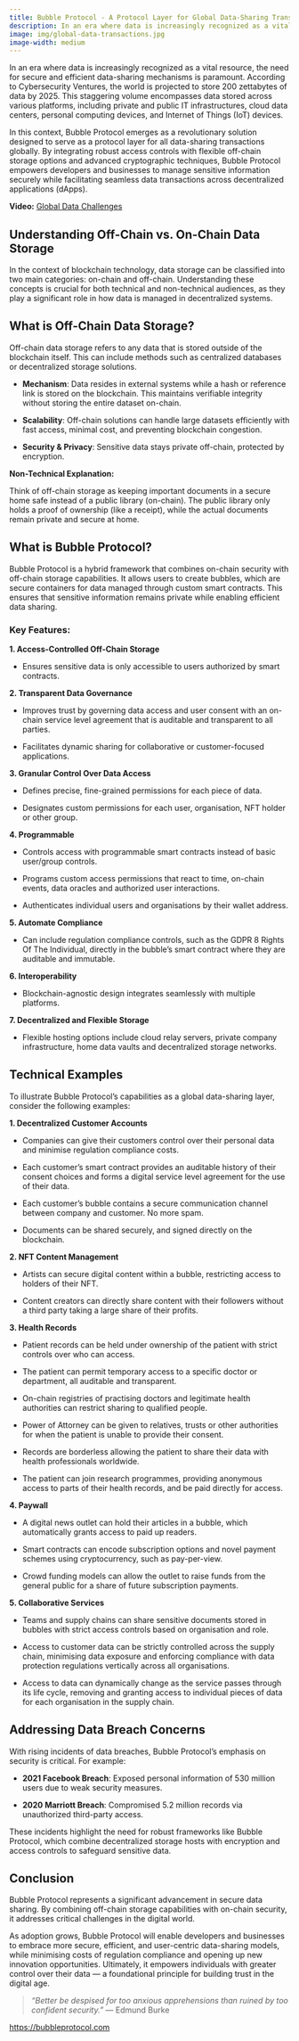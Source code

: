 ```yaml
---
title: Bubble Protocol - A Protocol Layer for Global Data-Sharing Transactions
description: In an era where data is increasingly recognized as a vital resource, the need for secure and efficient data-sharing mechanisms is paramount. Introducing Bubble Protocol - a revolutionary solution designed to serve as a protocol layer for all data-sharing transactions globally.
image: img/global-data-transactions.jpg
image-width: medium
---
```


In an era where data is increasingly recognized as a vital resource, the need for secure and efficient data-sharing mechanisms is paramount. According to Cybersecurity Ventures, the world is projected to store 200 zettabytes of data by 2025. This staggering volume encompasses data stored across various platforms, including private and public IT infrastructures, cloud data centers, personal computing devices, and Internet of Things (IoT) devices.

In this context, Bubble Protocol emerges as a revolutionary solution designed to serve as a protocol layer for all data-sharing transactions globally. By integrating robust access controls with flexible off-chain storage options and advanced cryptographic techniques, Bubble Protocol empowers developers and businesses to manage sensitive information securely while facilitating seamless data transactions across decentralized applications (dApps).

**Video:** [Global Data Challenges](https://www.youtube.com/watch?v=yM_oPrQHeqU)

## Understanding Off-Chain vs. On-Chain Data Storage

In the context of blockchain technology, data storage can be classified into two main categories: on-chain and off-chain. Understanding these concepts is crucial for both technical and non-technical audiences, as they play a significant role in how data is managed in decentralized systems.

## What is Off-Chain Data Storage?

Off-chain data storage refers to any data that is stored outside of the blockchain itself. This can include methods such as centralized databases or decentralized storage solutions.

- **Mechanism**: Data resides in external systems while a hash or reference link is stored on the blockchain. This maintains verifiable integrity without storing the entire dataset on-chain.

- **Scalability**: Off-chain solutions can handle large datasets efficiently with fast access, minimal cost, and preventing blockchain congestion.

- **Security & Privacy**: Sensitive data stays private off-chain, protected by encryption.

**Non-Technical Explanation:**

Think of off-chain storage as keeping important documents in a secure home safe instead of a public library (on-chain). The public library only holds a proof of ownership (like a receipt), while the actual documents remain private and secure at home.

## What is Bubble Protocol?

Bubble Protocol is a hybrid framework that combines on-chain security with off-chain storage capabilities. It allows users to create bubbles, which are secure containers for data managed through custom smart contracts. This ensures that sensitive information remains private while enabling efficient data sharing.

### Key Features:

**1. Access-Controlled Off-Chain Storage**

- Ensures sensitive data is only accessible to users authorized by smart contracts.

**2. Transparent Data Governance**

- Improves trust by governing data access and user consent with an on-chain service level agreement that is auditable and transparent to all parties.

- Facilitates dynamic sharing for collaborative or customer-focused applications.

**3. Granular Control Over Data Access**

- Defines precise, fine-grained permissions for each piece of data.

- Designates custom permissions for each user, organisation, NFT holder or other group.

**4. Programmable**

- Controls access with programmable smart contracts instead of basic user/group controls.

- Programs custom access permissions that react to time, on-chain events, data oracles and authorized user interactions.

- Authenticates individual users and organisations by their wallet address.

**5. Automate Compliance**

- Can include regulation compliance controls, such as the GDPR 8 Rights Of The Individual, directly in the bubble’s smart contract where they are auditable and immutable.

**6. Interoperability**

- Blockchain-agnostic design integrates seamlessly with multiple platforms.

**7. Decentralized and Flexible Storage**

- Flexible hosting options include cloud relay servers, private company infrastructure, home data vaults and decentralized storage networks.

## Technical Examples

To illustrate Bubble Protocol’s capabilities as a global data-sharing layer, consider the following examples:

**1. Decentralized Customer Accounts**

- Companies can give their customers control over their personal data and minimise regulation compliance costs.

- Each customer’s smart contract provides an auditable history of their consent choices and forms a digital service level agreement for the use of their data.

- Each customer’s bubble contains a secure communication channel between company and customer. No more spam.

- Documents can be shared securely, and signed directly on the blockchain.

**2. NFT Content Management**

- Artists can secure digital content within a bubble, restricting access to holders of their NFT.

- Content creators can directly share content with their followers without a third party taking a large share of their profits.

**3. Health Records**

- Patient records can be held under ownership of the patient with strict controls over who can access.

- The patient can permit temporary access to a specific doctor or department, all auditable and transparent.

- On-chain registries of practising doctors and legitimate health authorities can restrict sharing to qualified people.

- Power of Attorney can be given to relatives, trusts or other authorities for when the patient is unable to provide their consent.

- Records are borderless allowing the patient to share their data with health professionals worldwide.

- The patient can join research programmes, providing anonymous access to parts of their health records, and be paid directly for access.

**4. Paywall**

- A digital news outlet can hold their articles in a bubble, which automatically grants access to paid up readers.

- Smart contracts can encode subscription options and novel payment schemes using cryptocurrency, such as pay-per-view.

- Crowd funding models can allow the outlet to raise funds from the general public for a share of future subscription payments.

**5. Collaborative Services**

- Teams and supply chains can share sensitive documents stored in bubbles with strict access controls based on organisation and role.

- Access to customer data can be strictly controlled across the supply chain, minimising data exposure and enforcing compliance with data protection regulations vertically across all organisations.

- Access to data can dynamically change as the service passes through its life cycle, removing and granting access to individual pieces of data for each organisation in the supply chain.

## Addressing Data Breach Concerns

With rising incidents of data breaches, Bubble Protocol’s emphasis on security is critical. For example:

- **2021 Facebook Breach**: Exposed personal information of 530 million users due to weak security measures.

- **2020 Marriott Breach**: Compromised 5.2 million records via unauthorized third-party access.

These incidents highlight the need for robust frameworks like Bubble Protocol, which combine decentralized storage hosts with encryption and access controls to safeguard sensitive data.

## Conclusion

Bubble Protocol represents a significant advancement in secure data sharing. By combining off-chain storage capabilities with on-chain security, it addresses critical challenges in the digital world.

As adoption grows, Bubble Protocol will enable developers and businesses to embrace more secure, efficient, and user-centric data-sharing models, while minimising costs of regulation compliance and opening up new innovation opportunities. Ultimately, it empowers individuals with greater control over their data — a foundational principle for building trust in the digital age.

> *“Better be despised for too anxious apprehensions than ruined by too confident security.”* — Edmund Burke

https://bubbleprotocol.com

